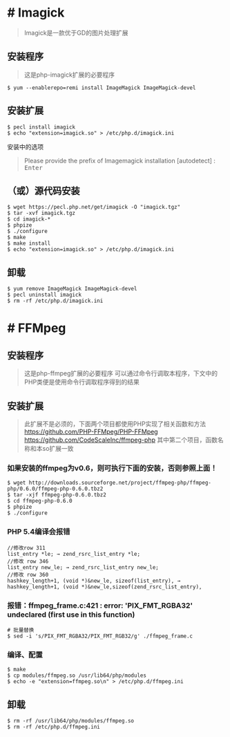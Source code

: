 # # Imagick
> Imagick是一款优于GD的图片处理扩展

## 安装程序
> 这是php-imagick扩展的必要程序

```
$ yum --enablerepo=remi install ImageMagick ImageMagick-devel
```
## 安装扩展
```
$ pecl install imagick
$ echo "extension=imagick.so" > /etc/php.d/imagick.ini
```
安装中的选项
> Please provide the prefix of Imagemagick installation [autodetect] : <kbd>Enter</kbd>

## （或）源代码安装
```
$ wget https://pecl.php.net/get/imagick -O "imagick.tgz"
$ tar -xvf imagick.tgz
$ cd imagick-*
$ phpize
$ ./configure
$ make
$ make install
$ echo "extension=imagick.so" > /etc/php.d/imagick.ini
```
## 卸载
```
$ yum remove ImageMagick ImageMagick-devel
$ pecl uninstall imagick
$ rm -rf /etc/php.d/imagick.ini
```
# # FFMpeg

## 安装程序
> 这是php-ffmpeg扩展的必要程序
> 可以通过命令行调取本程序，下文中的PHP类便是使用命令行调取程序得到的结果

## 安装扩展
> 此扩展不是必须的，下面两个项目都使用PHP实现了相关函数和方法
> https://github.com/PHP-FFMpeg/PHP-FFMpeg
> https://github.com/CodeScaleInc/ffmpeg-php
> 其中第二个项目，函数名称和本so扩展一致

### 如果安装的ffmpeg为v0.6，则可执行下面的安装，否则参照上面！
```
$ wget http://downloads.sourceforge.net/project/ffmpeg-php/ffmpeg-php/0.6.0/ffmpeg-php-0.6.0.tbz2
$ tar -xjf ffmpeg-php-0.6.0.tbz2
$ cd ffmpeg-php-0.6.0
$ phpize
$ ./configure
```
### PHP 5.4编译会报错
```
//修改row 311
list_entry *le; → zend_rsrc_list_entry *le;
//修改 row 346
list_entry new_le; → zend_rsrc_list_entry new_le;
//修改 row 360
hashkey_length+1, (void *)&new_le, sizeof(list_entry), → hashkey_length+1, (void *)&new_le,sizeof(zend_rsrc_list_entry),
```
### 报错：ffmpeg_frame.c:421 : error: 'PIX_FMT_RGBA32' undeclared (first use in this function)
```
# 批量替换
$ sed -i 's/PIX_FMT_RGBA32/PIX_FMT_RGB32/g' ./ffmpeg_frame.c
```
### 编译、配置
```
$ make
$ cp modules/ffmpeg.so /usr/lib64/php/modules
$ echo -e "extension=ffmpeg.so\n" > /etc/php.d/ffmpeg.ini
```
## 卸载
```
$ rm -rf /usr/lib64/php/modules/ffmpeg.so
$ rm -rf /etc/php.d/ffmpeg.ini
```

